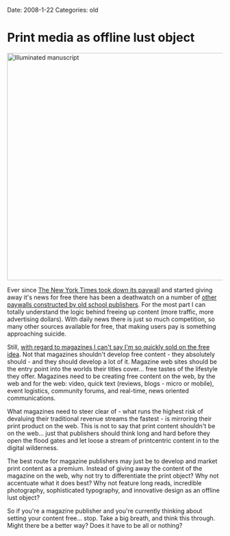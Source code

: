 Date: 2008-1-22
Categories: old

# Print media as offline lust object

<a class="flickr-image aligncenter" title="Illuminated manuscript" rel="flickr-mgr" href="http://www.flickr.com/photos/kluwak/3080650707/"><img class="flickr-medium" src="http://farm4.static.flickr.com/3064/3080650707_b141937497.jpg" alt="Illuminated manuscript" width="530" /></a>

<small> <a href="http://www.flickr.com/people/27386893@N04/"></a></small>

Ever since <a href="http://mashable.com/2007/08/07/new-york-times-sees-sense-paywall-comes-crashing-down/">The New York Times took down its paywall</a> and started giving away it's news for free there has been a deathwatch on a number of <a href="http://mashable.com/2007/09/18/wsj-free/">other paywalls constructed by old school publishers</a>.  For the most part I can totally understand the logic behind freeing up content (more traffic, more advertising dollars). With daily news there is just so much competition, so many other sources available for free, that making users pay is something approaching suicide.

Still, <a href="http://www.mediabistro.com/fishbowlny/magazines/the_atlantic_tears_down_their_paywall_75495.asp?c=rss">with regard to magazines I can't say I'm so quickly sold on the free idea</a>.  Not that magazines shouldn't develop free content - they absolutely should - and they should develop a lot of it.  Magazine web sites should be the entry point into the worlds their titles cover... free tastes of the lifestyle they offer.  Magazines need to be creating free content on the web, by the web and for the web: video, quick text (reviews, blogs - micro or mobile), event logistics, community forums, and real-time, news oriented communications.

What magazines need to steer clear of - what runs the highest risk of devaluing their traditional revenue streams the fastest - is mirroring their print product on the web.  This is not to say that print content shouldn't be on the web... just that publishers should think long and hard before they open the flood gates and let loose a stream of printcentric content in to the digital wilderness.

The best route for magazine publishers may just be to develop and market print content as a premium.  Instead of giving away the content of the magazine on the web, why not try to differentiate the print object?  Why not accentuate what it does best?  Why not feature long reads, incredible photography, sophisticated typography, and innovative design as an offline lust object?

So if you're a magazine publisher and you're currently thinking about setting your content free... stop.  Take a big breath, and think this through.  Might there be a better way?  Does it have to be all or nothing?
